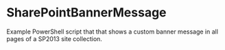 # SharePointBannerMessage
Example PowerShell script that that shows a custom banner message in all pages of a SP2013 site collection.
